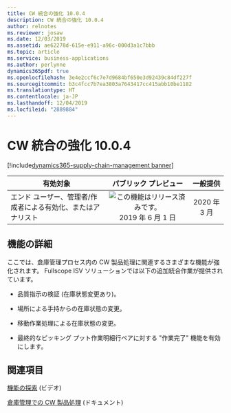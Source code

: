 ```yaml
---
title: CW 統合の強化 10.0.4
description: CW 統合の強化 10.0.4
author: relnotes
ms.reviewer: josaw
ms.date: 12/03/2019
ms.assetid: ae62278d-615e-e911-a96c-000d3a1c7bbb
ms.topic: article
ms.service: business-applications
ms.author: perlynne
dynamics365pdf: true
ms.openlocfilehash: 3e4e2ccf6c7e7d9684bf650e3d92439c84df227f
ms.sourcegitcommit: b3c4fcc7b7ea3803a7643417cc415abb10be1182
ms.translationtype: HT
ms.contentlocale: ja-JP
ms.lasthandoff: 12/04/2019
ms.locfileid: "2889884"
---
```

# <a name="further-catch-weight-integration-1004"></a>CW 統合の強化 10.0.4
[!include[dynamics365-supply-chain-management banner](../includes/dynamics365-supply-chain-management.md)]

| 有効対象    |  パブリック プレビュー | 一般提供 | 
| ---------- | :----------: |:----------: |
|エンド ユーザー、管理者/作成者による有効化、またはアナリスト|![この機能はリリース済みです。](/dynamics365-release-plan/media/green-checkmark.png "この機能はリリース済みです。") 2019 年 6 月 1 日| 2020 年 3 月|






## <a name="feature-details"></a>機能の詳細
<!--feature detail start -->
ここでは、倉庫管理プロセス内の CW 製品処理に関連するさまざまな機能が強化されます。 Fullscope ISV ソリューションでは以下の追加統合作業が提供されています。

-   品質指示の検証 (在庫状態変更あり)。

-   場所による手持からの在庫状態の変更。

-   移動作業処理による在庫状態の変更。

-    最終的なピッキング プット作業明細行ペアに対する "作業完了" 機能を有効にします。
<!--feature detail end -->










## <a name="see-also"></a>関連項目
[機能の探索](https://www.microsoft.com/videoplayer/embed/RE4jzx8) (ビデオ)

[倉庫管理での CW 製品処理](https://docs.microsoft.com/dynamics365/supply-chain/warehousing/catch-weight-processing) (ドキュメント)
